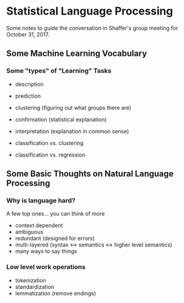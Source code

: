 # Statistical Language Processing
Some notes to guide the conversation in Shaffer's group meeting for October 31, 2017.

## Some Machine Learning Vocabulary

### Some "types" of "Learning" Tasks
+ description
+ prediction 
+ clustering (figuring out what groups there are)
+ confirmation (statistical explanation)
+ interpretation (explanation in common sense)

+ classification vs. clustering
+ classification vs. regression


## Some Basic Thoughts on Natural Language Processing
### Why is language hard? 
A few top ones... you can think of more
+ context dependent
+ ambiguous
+ redundant (designed for errors)
+ multi-layered (syntax <-> semantics <-> higher level semantics)
+ many ways to say things

### Low level work operations
+ tokenization
+ standardization
+ lemmatization (remove endings)



<!--stackedit_data:
eyJoaXN0b3J5IjpbMTMxOTk4MjIzMV19
-->